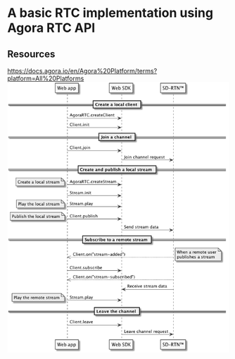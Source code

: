 # A basic RTC implementation using Agora RTC API

## Resources
<a>https://docs.agora.io/en/Agora%20Platform/terms?platform=All%20Platforms</a>
![alt text](https://github.com/R-TES/RTES-Prototype-/blob/gmc/RTC/Agora%20Comms%20Schematics.png)
